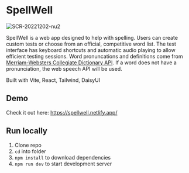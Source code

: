 # SpellWell

![SCR-20221202-nu2](https://user-images.githubusercontent.com/88285952/205398596-68302bed-83ac-4754-85f6-5fcca696916c.png)

SpellWell is a web app designed to help with spelling. Users can create custom tests or choose from an official, competitive word list. The test interface has keyboard shortcuts and automatic audio playing to allow efficient testing sessions. Word pronuncations and definitions come from [Merriam-Websters Collegiate Dictionary API](https://dictionaryapi.com/products/api-collegiate-dictionary). If a word does not have a pronunciation, the web speech API will be used.

Built with Vite, React, Tailwind, DaisyUI

## Demo

Check it out here: https://spellwell.netlify.app/

## Run locally

1. Clone repo
2. `cd` into folder
3. `npm install` to download dependencies
4. `npm run dev` to start development server
